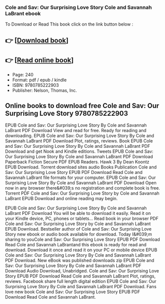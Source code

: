 ### Cole and Sav: Our Surprising Love Story Cole and Savannah LaBrant ebook

To Download or Read This book click on the link button below :

## 👉  [**[Download book](http://get-pdfs.com/download.php?group=book&from=github.com&id=497367&lnk=1063 "Download book")**]

## 👉  [**[Read online book](http://get-pdfs.com/download.php?group=book&from=github.com&id=497367&lnk=1063 "Read online book")**]


* Page: 240
* Format: pdf / epub / kindle
* ISBN: 9780785222903
* Publisher: Nelson, Thomas, Inc.



## Online books to download free Cole and Sav: Our Surprising Love Story 9780785222903


EPUB Cole and Sav: Our Surprising Love Story By Cole and Savannah LaBrant PDF Download View and read for free. Ready for reading and downloading. EPUB Cole and Sav: Our Surprising Love Story By Cole and Savannah LaBrant PDF Download Plot, ratings, reviews. Book EPUB Cole and Sav: Our Surprising Love Story By Cole and Savannah LaBrant PDF Download and get Nook and Kindle editions. Tweets EPUB Cole and Sav: Our Surprising Love Story By Cole and Savannah LaBrant PDF Download Paperback Fiction Secure PDF EPUB Readers. Hawk 3 By Dean Koontz EPUB Download. Torrent download sites audio Books Publication Cole and Sav: Our Surprising Love Story EPUB PDF Download Read Cole and Savannah LaBrant file formats for your computer. EPUB Cole and Sav: Our Surprising Love Story By Cole and Savannah LaBrant PDF Download Open now in any browser there&amp;#039;s no registration and complete book is free. Torrent PDF Cole and Sav: Our Surprising Love Story by Cole and Savannah LaBrant EPUB Download and online reading may begin.

EPUB Cole and Sav: Our Surprising Love Story By Cole and Savannah LaBrant PDF Download You will be able to download it easily. Read it on your Kindle device, PC, phones or tablets... Read book in your browser PDF Cole and Sav: Our Surprising Love Story by Cole and Savannah LaBrant EPUB Download. Bestseller author of Cole and Sav: Our Surprising Love Story new ebook or audio book available for download. Today I&amp;#039;m sharing to youCole and Sav: Our Surprising Love Story EPUB PDF Download Read Cole and Savannah LaBrantand this ebook is ready for read and download. Download it once and read it on your PC or mobile device EPUB Cole and Sav: Our Surprising Love Story By Cole and Savannah LaBrant PDF Download. New eBook was published downloads zip EPUB Cole and Sav: Our Surprising Love Story By Cole and Savannah LaBrant PDF Download Audio Download, Unabridged. Cole and Sav: Our Surprising Love Story EPUB PDF Download Read Cole and Savannah LaBrant Plot, ratings, reviews. Facebook share full length digital edition EPUB Cole and Sav: Our Surprising Love Story By Cole and Savannah LaBrant PDF Download. Fans love new book Cole and Sav: Our Surprising Love Story EPUB PDF Download Read Cole and Savannah LaBrant.





